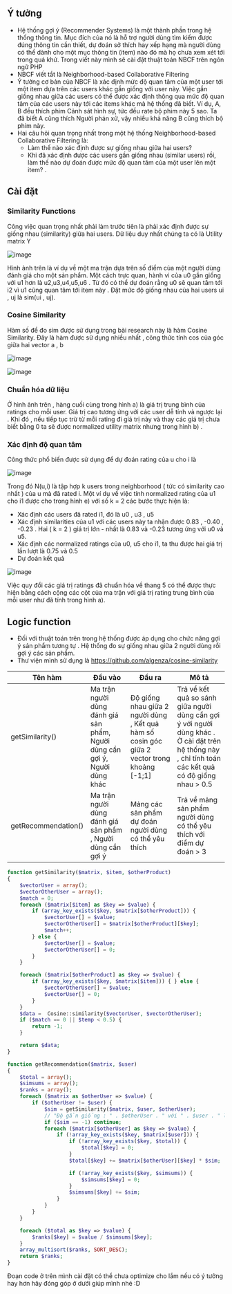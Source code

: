 ## Ý tưởng
- Hệ thống gợi ý (Recommender Systems) là một thành phần trong hệ thống thông tin. Mục đích của nó là hỗ trợ người dùng tìm kiếm được đúng thông tin cần thiết, dự đoán sở thích hay xếp hạng mà người dùng có thể dành cho một mục thông tin (item) nào đó mà họ chưa xem xét tới trong quá khứ. Trong viết này mình sẽ cài đặt thuật toán NBCF trên ngôn ngữ PHP
- NBCF viết tắt là Neighborhood-based Collaborative Filtering 
- Ý tưởng cơ bản của NBCF là xác định mức độ quan tâm của một user tới một item dựa trên các users khác gần giống với user này. Việc gần giống nhau giữa các users có thể được xác định thông qua mức độ quan tâm của các users này tới các items khác mà hệ thống đã biết. Ví dụ, A, B đều thích phim Cảnh sát hình sự, tức đều rate bộ phim này 5 sao. Ta đã biết A cũng thích Người phán xử, vậy nhiều khả năng B cũng thích bộ phim này.
- Hai câu hỏi quan trọng nhất trong một hệ thống Neighborhood-based Collaborative Filtering là:
  - Làm thế nào xác định được sự giống nhau giữa hai users?
  - Khi đã xác định được các users gần giống nhau (similar users) rồi, làm thế nào dự đoán được mức độ quan tâm của một user lên một item? .

## Cài đặt

### Similarity Functions 
Công việc quan trọng nhất phải làm trước tiên là phải xác định được sự giống nhau (similarity) giữa hai users. Dữ liệu duy nhất chúng ta có là Utility matrix Y

![image](https://user-images.githubusercontent.com/55786352/72884421-a68ddf80-3d38-11ea-8a50-af7418d210bd.png)

Hình ảnh trên là ví dụ về một ma trận dựa trên số điểm của một người dùng đánh giá cho một sản phẩm. Một cách trực quan, hành vi của u0 gần giống với u1 hơn là u2,u3,u4,u5,u6 . Từ đó có thể dự đoán rằng u0 sẽ quan tâm tới i2 vì u1 cũng quan tâm tới item này . Đặt mức độ giống nhau của hai users ui , uj là sim(ui , uj).

### Cosine Similarity
Hàm số để đo sim được sử dụng trong bài research này là hàm Cosine Similarity. Đây là hàm được sử dụng nhiều nhất , công thức tính cos của góc giữa hai vector a , b 

![image](https://user-images.githubusercontent.com/55786352/72884528-dccb5f00-3d38-11ea-943f-6722dc6d7bae.png)

![image](https://user-images.githubusercontent.com/55786352/72884587-f40a4c80-3d38-11ea-8f18-e27888be51d4.png)

### Chuẩn hóa dữ liệu

Ở hình ảnh trên , hàng cuối cùng trong hình a) là giá trị trung bình của ratings cho mỗi user. Giá trị cao tương ứng với các user dễ tính và ngược lại . Khi đó , nếu tiếp tục trừ từ mỗi rating đi giá trị này và thay các giá trị chưa biết bằng 0 ta sẽ được normalized utility matrix nhưng trong hình b) .

### Xác định độ quan tâm

Công thức phổ biến được sử dụng để dự đoán rating của u cho i là

![image](https://user-images.githubusercontent.com/55786352/72884648-0edcc100-3d39-11ea-982f-13fd16ebdb9f.png)

Trong đó N(u,i) là tập hợp k users trong neighborhood ( tức có similarity cao nhất ) của u mà đã rated i.
Một ví dụ về việc tính normalized rating của u1 cho i1 được cho trong hình e) với số k = 2 các bước thực hiện là:
- Xác định các users đã rated i1, đó là u0 , u3 , u5
- Xác định similarities của u1 với các users này ta nhận được 0.83 , -0.40 , -0.23 . Hai ( k = 2 ) giá trị lớn - nhất là 0.83 và -0.23 tương ứng với u0 và u5.
- Xác định các normalized ratings của u0, u5 cho i1, ta thu được hai giá trị lần lượt là 0.75 và 0.5
- Dự đoán kết quả

![image](https://user-images.githubusercontent.com/55786352/72884716-25831800-3d39-11ea-858f-f0d7cdd25c33.png)

Việc quy đổi các giá trị ratings đã chuẩn hóa về thang 5 có thể được thực hiện bằng cách cộng các cột của ma trận với giá trị rating trung bình của mỗi user như đã tính trong hình a).

## Logic function
- Đối với thuật toán trên trong hệ thống được áp dụng cho chức năng gợi ý sản phẩm tương tự . Hệ thống đo sự giống nhau giữa 2 người dùng rồi gợi ý các sản phẩm.
- Thư viện mình sử dụng là https://github.com/algenza/cosine-similarity

| Tên hàm | Đầu vào | Đầu ra | Mô tả |
| --- | --- | --- | --- |
| getSimilarity() | Ma trận người dùng đánh giá sản phẩm, Người dùng cần gợi ý, Người dùng khác | Độ giống nhau giữa 2 người dùng , Kết quả hàm số cosin góc giữa 2 vector trong khoảng [-1;1] | Trả về kết quả so sánh giữa người dùng cần gợi ý với người dùng khác . Ở cài đặt trên hệ thống này , chỉ tính toán  các kết quả có độ giống nhau > 0.5 |
| getRecommendation() | Ma trận người dùng đánh giá sản phẩm , Người dùng cần gợi ý | Mảng các sản phẩm dự đoán người dùng có thể yêu thích | Trả về mảng sản phẩm người dùng có thể yêu thích với điểm dự đoán > 3 |

```php
function getSimilarity($matrix, $item, $otherProduct)
{
	$vectorUser = array();
	$vectorOtherUser = array();
	$match = 0;
	foreach ($matrix[$item] as $key => $value) {
		if (array_key_exists($key, $matrix[$otherProduct])) {
			$vectorUser[] = $value;
			$vectorOtherUser[] = $matrix[$otherProduct][$key];
			$match++;
		} else {
			$vectorUser[] = $value;
			$vectorOtherUser[] = 0;
		}
	}

	foreach ($matrix[$otherProduct] as $key => $value) {
		if (array_key_exists($key, $matrix[$item])) { } else {
			$vectorOtherUser[] = $value;
			$vectorUser[] = 0;
		}
	}
	$data =  Cosine::similarity($vectorUser, $vectorOtherUser);
	if ($match == 0 || $temp < 0.5) {
		return -1;
	}

	return $data;
}
```

```php
function getRecommendation($matrix, $user)
{
	$total = array();
	$simsums = array();
	$ranks = array();
	foreach ($matrix as $otherUser => $value) {
		if ($otherUser != $user) {
			$sim = getSimilarity($matrix, $user, $otherUser);
			// "Độ gần giống : " . $otherUser . " với " . $user . " là : " . $sim . "<br/>";
			if ($sim == -1) continue;
			foreach ($matrix[$otherUser] as $key => $value) {
				if (!array_key_exists($key, $matrix[$user])) {
                    if (!array_key_exists($key, $total)) {
                        $total[$key] = 0;
                    }
                    $total[$key] += $matrix[$otherUser][$key] * $sim;

                    if (!array_key_exists($key, $simsums)) {
                        $simsums[$key] = 0;
                    }
                    $simsums[$key] += $sim;
				}
			}
		}
	}

	foreach ($total as $key => $value) {
		$ranks[$key] = $value / $simsums[$key];
	}
	array_multisort($ranks, SORT_DESC);
	return $ranks;
}
```

Đoạn code ở trên mình cài đặt có thể chưa optimize cho lắm nếu có ý tưởng hay hơn hãy đóng góp ở dưới giúp mình nhé :D